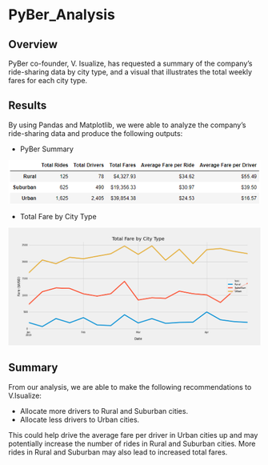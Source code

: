 # PyBer_Analysis
## Overview
PyBer co-founder, V. Isualize, has requested a summary of the company’s ride-sharing data by city type, and a visual that illustrates the total weekly fares for each city type. 

## Results
By using Pandas and Matplotlib, we were able to analyze the company’s ride-sharing data and produce the following outputs:
- PyBer Summary

![PyBer_Summary](/PyBer_summary.PNG)

- Total Fare by City Type

![Total Fare_by_City_Type](/analysis/PyBer_fare_summary.png)

## Summary
From our analysis, we are able to make the following recommendations to V.Isualize:

-	Allocate more drivers to Rural and Suburban cities.
-	Allocate less drivers to Urban cities.

This could help drive the average fare per driver in Urban cities up and may potentially increase the number of rides in Rural and Suburban cities. More rides in Rural and Suburban may also lead to increased total fares.

